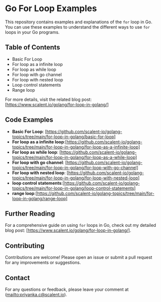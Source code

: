 # Go For Loop Examples

This repository contains examples and explanations of the `for` loop in Go. You can use these examples to understand the different ways to use `for` loops in your Go programs.

## Table of Contents

- Basic For Loop
- For loop as a infinite loop
- For loop as while loop
- For loop with go channel
- For loop with nested loop
- Loop control statements
- Range loop

For more details, visit the related blog post:[https://www.scalent.io/golang/for-loop-in-golang/]

## Code Examples

- **Basic For Loop**: [https://github.com/scalent-io/golang-topics/tree/main/for-loop-in-golang/basic-for-loop]
- **For loop as a infinite loop**:[https://github.com/scalent-io/golang-topics/tree/main/for-loop-in-golang/for-loop-as-a-infinite-loop]
- **For loop as while loop**: [https://github.com/scalent-io/golang-topics/tree/main/for-loop-in-golang/for-loop-as-a-while-loop]
- **For loop with go channel**: [https://github.com/scalent-io/golang-topics/tree/main/for-loop-in-golang/for-loop-with-go-channel]
- **For loop with nested loop**: [https://github.com/scalent-io/golang-topics/tree/main/for-loop-in-golang/for-loop-with-nested-loop]
- **loop control statements**:[https://github.com/scalent-io/golang-topics/tree/main/for-loop-in-golang/loop-control-statements]
- **range loop**:[https://github.com/scalent-io/golang-topics/tree/main/for-loop-in-golang/range-loop]


## Further Reading

For a comprehensive guide on using `for` loops in Go, check out my detailed blog post: [https://www.scalent.io/golang/for-loop-in-golang/].

## Contributing

Contributions are welcome! Please open an issue or submit a pull request for any improvements or suggestions.

## Contact

For any questions or feedback, please leave your comment at ([mailto:priyanka.c@scalent.io](https://www.scalent.io/golang/for-loop-in-golang/)).
